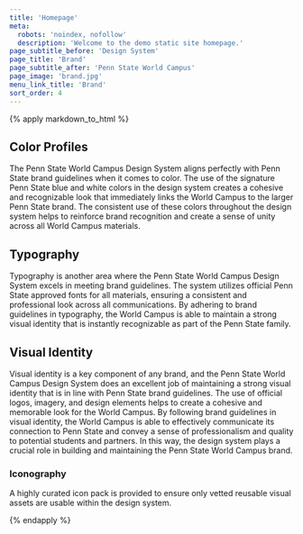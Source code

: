 ```yaml
---
title: 'Homepage'
meta:
  robots: 'noindex, nofollow'
  description: 'Welcome to the demo static site homepage.'
page_subtitle_before: 'Design System'
page_title: 'Brand'
page_subtitle_after: 'Penn State World Campus'
page_image: 'brand.jpg'
menu_link_title: 'Brand'
sort_order: 4
---
```

{% apply markdown_to_html %}

  ## Color Profiles
  The Penn State World Campus Design System aligns perfectly with Penn State
  brand guidelines when it comes to color. The use of the signature Penn State
  blue and white colors in the design system creates a cohesive and
  recognizable look that immediately links the World Campus to the larger Penn
  State brand. The consistent use of these colors throughout the design system
  helps to reinforce brand recognition and create a sense of unity across all
  World Campus materials.

  ## Typography
  Typography is another area where the Penn State World Campus Design System
  excels in meeting brand guidelines. The system utilizes official Penn State
  approved fonts for all materials, ensuring a consistent and professional look
  across all communications. By adhering to brand guidelines in typography, the
  World Campus is able to maintain a strong visual identity that is instantly
  recognizable as part of the Penn State family.

  ## Visual Identity
  Visual identity is a key component of any brand, and the Penn State World
  Campus Design System does an excellent job of maintaining a strong visual
  identity that is in line with Penn State brand guidelines. The use of
  official logos, imagery, and design elements helps to create a cohesive
  and memorable look for the World Campus. By following brand guidelines
  in visual identity, the World Campus is able to effectively communicate
  its connection to Penn State and convey a sense of professionalism and
  quality to potential students and partners. In this way, the design system
  plays a crucial role in building and maintaining the Penn State World Campus
  brand.

  ### Iconography
  A highly curated icon pack is provided to ensure only vetted reusable
  visual assets are usable within the design system.

{% endapply %}
